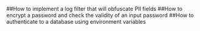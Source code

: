 ##How to implement a log filter that will obfuscate PII fields
##How to encrypt a password and check the validity of an input password
##How to authenticate to a database using environment variables
